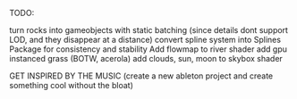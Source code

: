 TODO:


turn rocks into gameobjects with static batching (since details dont support LOD, and they disappear at a distance)
convert spline system into Splines Package for consistency and stability
Add flowmap to river shader
add gpu instanced grass (BOTW, acerola)
add clouds, sun, moon to skybox shader

GET INSPIRED BY THE MUSIC (create a new ableton project and create something cool without the bloat)